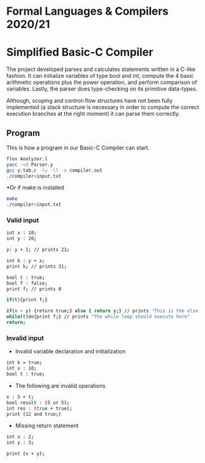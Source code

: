 # Formal Languages & Compilers 2020/21


# Simplified Basic-C Compiler

The project developed parses and calculates statements written in a C-like fashion. It can initialize variables of type bool and int, compute the 4 basic arithmetic operations plus the power operation, and perform comparison of variables. Lastly, the parser does type-checking on its primitive data-types.

Although, scoping and control-flow structures have not been fully implemented (a stack structure is necessary in order to compute the correct execution branches at the right moment) it can parse them correctly. 

## Program

This is how a program in our Basic-C Compiler can start.
```bash 
flex Analyzer.l
yacc -vd Parser.y
gcc y.tab.c -ly -ll -o compiler.out
./compiler<input.txt
```

*Or if make is installed 
```bash 
make
./compiler<input.txt
```


### Valid input 

```bash
int x : 10;
int y : 20;

y: y + 1; // prints 21;

int k : y + x;
print k; // prints 31;

bool t : true;
bool f : false;
print f; // prints 0

if(t){print f;}

if(x > y) {return true;} else { return y;} // prints "This is the else branch executed;" 
while(t)do{print f;} // prints "The while loop should execute here"
return;
```

### Invalid input 

* Invalid variable declaration and initialization
```bash
int k = true;
int x : 10;
bool t : true;
```
* The following are invalid operations
```bash
x : 5 + t; 
bool result : (5 or 5); 
int res : (true + true); 
print (12 and true;)
```
* Missing return statement
```bash
int x : 2;
int y : 3;

print (x + y);
```
